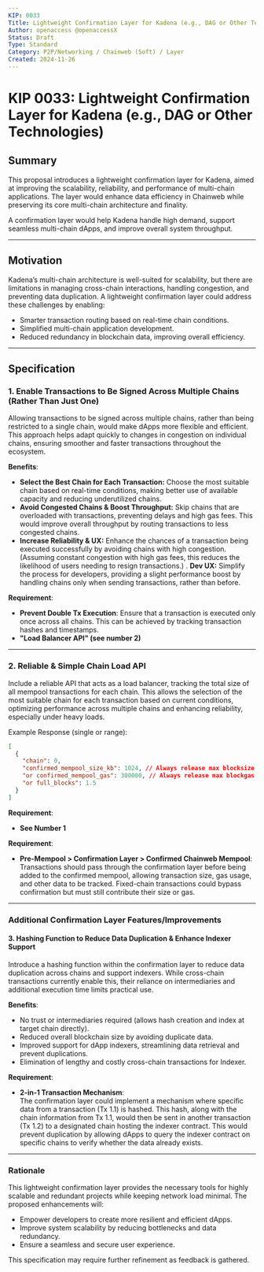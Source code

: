```yaml
---
KIP: 0033
Title: Lightweight Confirmation Layer for Kadena (e.g., DAG or Other Technologies)
Author: openaccess @openaccessX
Status: Draft
Type: Standard
Category: P2P/Networking / Chainweb (Soft) / Layer
Created: 2024-11-26
---
```


# KIP 0033: Lightweight Confirmation Layer for Kadena (e.g., DAG or Other Technologies)

## Summary
This proposal introduces a lightweight confirmation layer for Kadena, aimed at improving the scalability, reliability, and performance of multi-chain applications. The layer would enhance data efficiency in Chainweb while preserving its core multi-chain architecture and finality.

A confirmation layer would help Kadena handle high demand, support seamless multi-chain dApps, and improve overall system throughput.

---

## Motivation
Kadena’s multi-chain architecture is well-suited for scalability, but there are limitations in managing cross-chain interactions, handling congestion, and preventing data duplication. A lightweight confirmation layer could address these challenges by enabling:
- Smarter transaction routing based on real-time chain conditions.
- Simplified multi-chain application development.
- Reduced redundancy in blockchain data, improving overall efficiency.

---

## Specification

### 1. Enable Transactions to Be Signed Across Multiple Chains (Rather Than Just One)
Allowing transactions to be signed across multiple chains, rather than being restricted to a single chain, would make dApps more flexible and efficient. This approach helps adapt quickly to changes in congestion on individual chains, ensuring smoother and faster transactions throughout the ecosystem.

**Benefits**:
- **Select the Best Chain for Each Transaction:** Choose the most suitable chain based on real-time conditions, making better use of available capacity and reducing underutilized chains.
- **Avoid Congested Chains & Boost Throughput:** Skip chains that are overloaded with transactions, preventing delays and high gas fees. This would improve overall throughput by routing transactions to less congested chains.
- **Increase Reliability & UX:** Enhance the chances of a transaction being executed successfully by avoiding chains with high congestion. (Assuming constant congestion with high gas fees, this reduces the likelihood of users needing to resign transactions.)
. **Dev UX:** Simplify the process for developers, providing a slight performance boost by handling chains only when sending transactions, rather than before.

**Requirement**:
- **Prevent Double Tx Execution**: Ensure that a transaction is executed only once across all chains. This can be achieved by tracking transaction hashes and timestamps.
- **"Load Balancer API" (see number 2)**
---

### 2. Reliable & Simple Chain Load API
Include a reliable API that acts as a load balancer, tracking the total size of all mempool transactions for each chain. This allows the selection of the most suitable chain for each transaction based on current conditions, optimizing performance across multiple chains and enhancing reliability, especially under heavy loads.

Example Response (single or range):
```json
[
  {
    "chain": 0,
    "confirmed_mempool_size_kb": 1024, // Always release max blocksize
    "or confirmed_mempool_gas": 300000, // Always release max blockgas
    "or full_blocks": 1.5
  }
]

```
**Requirement**:
- **See Number 1**

**Requirement**:
- **Pre-Mempool > Confirmation Layer > Confirmed Chainweb Mempool**:  
Transactions should pass through the confirmation layer before being added to the confirmed mempool, allowing transaction size, gas usage, and other data to be tracked. Fixed-chain transactions could bypass confirmation but must still contribute their size or gas.

---

### Additional Confirmation Layer Features/Improvements

#### 3. Hashing Function to Reduce Data Duplication & Enhance Indexer Support
Introduce a hashing function within the confirmation layer to reduce data duplication across chains and support indexers. While cross-chain transactions currently enable this, their reliance on intermediaries and additional execution time limits practical use.

**Benefits**:
- No trust or intermediaries required (allows hash creation and index at target chain directly).
- Reduced overall blockchain size by avoiding duplicate data.
- Improved support for dApp indexers, streamlining data retrieval and prevent duplications.
- Elimination of lengthy and costly cross-chain transactions for Indexer.

**Requirement**:
- **2-in-1 Transaction Mechanism**:  
The confirmation layer could implement a mechanism where specific data from a transaction (Tx 1.1) is hashed. This hash, along with the chain information from Tx 1.1, would then be sent in another transaction (Tx 1.2) to a designated chain hosting the indexer contract.
This would prevent duplication by allowing dApps to query the indexer contract on specific chains to verify whether the data already exists.

---

### Rationale
This lightweight confirmation layer provides the necessary tools for highly scalable and redundant projects while keeping network load minimal. The proposed enhancements will:
- Empower developers to create more resilient and efficient dApps.
- Improve system scalability by reducing bottlenecks and data redundancy.
- Ensure a seamless and secure user experience.

This specification may require further refinement as feedback is gathered.
